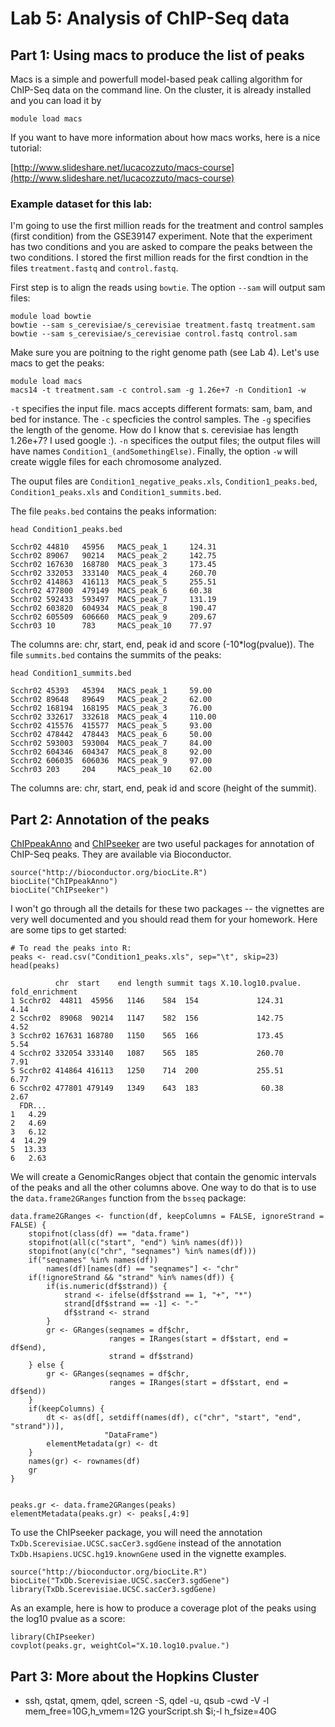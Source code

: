 # Lab 5: Analysis of ChIP-Seq data

## Part 1: Using macs to produce the list of peaks

Macs is a simple and powerfull model-based peak calling algorithm for ChIP-Seq data on the command line. On the cluster, it is already installed and you can load it by

    module load macs
    
If you want to have more information about how macs works, here is a nice tutorial:

[http://www.slideshare.net/lucacozzuto/macs-course](http://www.slideshare.net/lucacozzuto/macs-course)

### Example dataset for this lab:

I'm going to use the first million reads for the treatment and control samples (first condition) from the GSE39147 experiment. Note that the experiment has two conditions and you are asked to compare the peaks between the two conditions. I stored the first million reads for the first condtion in the files `treatment.fastq` and `control.fastq`.    

First step is to align the reads using `bowtie`. The option `--sam` will output sam files:

    module load bowtie
    bowtie --sam s_cerevisiae/s_cerevisiae treatment.fastq treatment.sam 
    bowtie --sam s_cerevisiae/s_cerevisiae control.fastq control.sam 
    
Make sure you are poitning to the right genome path (see Lab 4). Let's use macs to get the peaks:

    module load macs
    macs14 -t treatment.sam -c control.sam -g 1.26e+7 -n Condition1 -w

`-t` specifies the input file. macs accepts different formats: sam, bam, and bed for instance. The `-c` specficies the control samples. The `-g` specifies the length of the genome. How do I know that s. cerevisiae has length 1.26e+7? I used google :). `-n` specifices the output files; the output files will have names `Condition1_(andSomethingElse)`. Finally, the option `-w` will create wiggle files for each chromosome analyzed. 

The ouput files are `Condition1_negative_peaks.xls`, `Condition1_peaks.bed`, `Condition1_peaks.xls` and `Condition1_summits.bed`.

The file `peaks.bed` contains the peaks information:

    head Condition1_peaks.bed
    
    Scchr02 44810   45956   MACS_peak_1     124.31
    Scchr02 89067   90214   MACS_peak_2     142.75
    Scchr02 167630  168780  MACS_peak_3     173.45
    Scchr02 332053  333140  MACS_peak_4     260.70
    Scchr02 414863  416113  MACS_peak_5     255.51
    Scchr02 477800  479149  MACS_peak_6     60.38
    Scchr02 592433  593497  MACS_peak_7     131.19
    Scchr02 603820  604934  MACS_peak_8     190.47
    Scchr02 605509  606660  MACS_peak_9     209.67
    Scchr03 10      783     MACS_peak_10    77.97

The columns are: chr, start, end, peak id and score (-10*log(pvalue)). The file `summits.bed` contains the summits of the peaks:

    head Condition1_summits.bed
    
    Scchr02 45393   45394   MACS_peak_1     59.00
    Scchr02 89648   89649   MACS_peak_2     62.00
    Scchr02 168194  168195  MACS_peak_3     76.00
    Scchr02 332617  332618  MACS_peak_4     110.00
    Scchr02 415576  415577  MACS_peak_5     93.00
    Scchr02 478442  478443  MACS_peak_6     50.00
    Scchr02 593003  593004  MACS_peak_7     84.00
    Scchr02 604346  604347  MACS_peak_8     92.00
    Scchr02 606035  606036  MACS_peak_9     97.00
    Scchr03 203     204     MACS_peak_10    62.00
    
The columns are: chr, start, end, peak id and score (height of the summit). 
    
## Part 2: Annotation of the peaks

[ChIPpeakAnno](http://www.bioconductor.org/packages/release/bioc/html/ChIPpeakAnno.html) and [ChIPseeker](http://www.bioconductor.org/packages/release/bioc/html/ChIPseeker.html) are two useful packages for annotation of ChIP-Seq peaks. They are available via Bioconductor.

    source("http://bioconductor.org/biocLite.R")
    biocLite("ChIPpeakAnno")
    biocLite("ChIPseeker")

I won't go through all the details for these two packages -- the vignettes are very well documented and you should read them for your homework. Here are some tips to get started:
    
    # To read the peaks into R:
    peaks <- read.csv("Condition1_peaks.xls", sep="\t", skip=23)
    head(peaks)
    
              chr  start    end length summit tags X.10.log10.pvalue. fold_enrichment
    1 Scchr02  44811  45956   1146    584  154             124.31            4.14
    2 Scchr02  89068  90214   1147    582  156             142.75            4.52
    3 Scchr02 167631 168780   1150    565  166             173.45            5.54
    4 Scchr02 332054 333140   1087    565  185             260.70            7.91
    5 Scchr02 414864 416113   1250    714  200             255.51            6.77
    6 Scchr02 477801 479149   1349    643  183              60.38            2.67
      FDR...
    1   4.29
    2   4.69
    3   6.12
    4  14.29
    5  13.33
    6   2.63
    
We will create a GenomicRanges object that contain the genomic intervals of the peaks and all the other columns above. One way to do that is to use the `data.frame2GRanges` function from the `bsseq` package:

    data.frame2GRanges <- function(df, keepColumns = FALSE, ignoreStrand = FALSE) {
        stopifnot(class(df) == "data.frame")
        stopifnot(all(c("start", "end") %in% names(df)))
        stopifnot(any(c("chr", "seqnames") %in% names(df)))
        if("seqnames" %in% names(df))
            names(df)[names(df) == "seqnames"] <- "chr"
        if(!ignoreStrand && "strand" %in% names(df)) {
            if(is.numeric(df$strand)) {
                strand <- ifelse(df$strand == 1, "+", "*")
                strand[df$strand == -1] <- "-"
                df$strand <- strand
            }
            gr <- GRanges(seqnames = df$chr,
                          ranges = IRanges(start = df$start, end = df$end),
                          strand = df$strand)
        } else {
            gr <- GRanges(seqnames = df$chr,
                          ranges = IRanges(start = df$start, end = df$end))
        }
        if(keepColumns) {
            dt <- as(df[, setdiff(names(df), c("chr", "start", "end", "strand"))],
                         "DataFrame")
            elementMetadata(gr) <- dt
        }
        names(gr) <- rownames(df)
        gr
    }


    peaks.gr <- data.frame2GRanges(peaks)
    elementMetadata(peaks.gr) <- peaks[,4:9]
    
To use the ChIPseeker package, you will need the annotation `TxDb.Scerevisiae.UCSC.sacCer3.sgdGene` instead of the annotation `TxDb.Hsapiens.UCSC.hg19.knownGene` used in the vignette examples. 

    source("http://bioconductor.org/biocLite.R")
    biocLite("TxDb.Scerevisiae.UCSC.sacCer3.sgdGene")
    library(TxDb.Scerevisiae.UCSC.sacCer3.sgdGene)
    
As an example, here is how to produce a coverage plot of the peaks using the log10 pvalue as a score:
    
    library(ChIPseeker)
    covplot(peaks.gr, weightCol="X.10.log10.pvalue.")

## Part 3: More about the Hopkins Cluster

- ssh, qstat, qmem, qdel, screen -S, qdel -u, qsub -cwd -V -l mem_free=10G,h_vmem=12G yourScript.sh $i;-l h_fsize=40G

